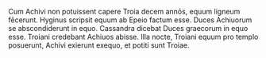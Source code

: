 Cum Achivi non potuissent capere Troia decem annōs, equum ligneum fēcerunt.
Hyginus scripsit equum ab Epeio factum esse.
Duces Achiuorum se abscondiderunt in equo.
Cassandra dicebat Duces graecorum in equo esse.
Troiani credebant Achiuos abisse.
Illa nocte, Troiani equum pro templo posuerunt, Achivi exierunt exequo, et potiti sunt Troiae.
